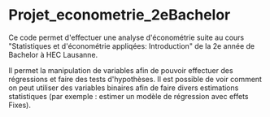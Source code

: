 # Projet_econometrie_2eBachelor

Ce code permet d'effectuer une analyse d'économétrie suite au cours "Statistiques et d'économétrie appliqées: Introduction" de la 2e année de Bachelor à HEC Lausanne.

Il permet la manipulation de variables afin de pouvoir effectuer des régressions et faire des tests d'hypothèses.
Il est possible de voir comment on peut utiliser des variables binaires afin de faire divers estimations statistiques (par exemple : estimer un modèle de régression avec effets Fixes).
